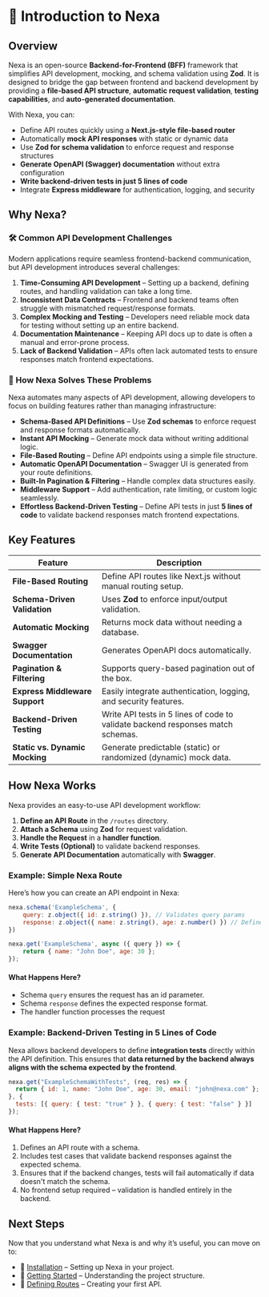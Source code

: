 # 📖 Introduction to Nexa  

## Overview  

Nexa is an open-source **Backend-for-Frontend (BFF)** framework that simplifies API development, mocking, and schema validation using **Zod**. It is designed to bridge the gap between frontend and backend development by providing a **file-based API structure**, **automatic request validation**, **testing capabilities**, and **auto-generated documentation**.  

With Nexa, you can:  
- Define API routes quickly using a **Next.js-style file-based router**  
- Automatically **mock API responses** with static or dynamic data  
- Use **Zod for schema validation** to enforce request and response structures  
- **Generate OpenAPI (Swagger) documentation** without extra configuration  
- **Write backend-driven tests in just 5 lines of code**  
- Integrate **Express middleware** for authentication, logging, and security  

## Why Nexa?  

### 🛠️ Common API Development Challenges 

Modern applications require seamless frontend-backend communication, but API development introduces several challenges:  

1. **Time-Consuming API Development** – Setting up a backend, defining routes, and handling validation can take a long time.  
2. **Inconsistent Data Contracts** – Frontend and backend teams often struggle with mismatched request/response formats.  
3. **Complex Mocking and Testing** – Developers need reliable mock data for testing without setting up an entire backend.  
4. **Documentation Maintenance** – Keeping API docs up to date is often a manual and error-prone process.  
5. **Lack of Backend Validation** – APIs often lack automated tests to ensure responses match frontend expectations.  

### 🚀 How Nexa Solves These Problems  
Nexa automates many aspects of API development, allowing developers to focus on building features rather than managing infrastructure:  
- **Schema-Based API Definitions** – Use **Zod schemas** to enforce request and response formats automatically.  
- **Instant API Mocking** – Generate mock data without writing additional logic.  
- **File-Based Routing** – Define API endpoints using a simple file structure.  
- **Automatic OpenAPI Documentation** – Swagger UI is generated from your route definitions.  
- **Built-In Pagination & Filtering** – Handle complex data structures easily.  
- **Middleware Support** – Add authentication, rate limiting, or custom logic seamlessly.  
- **Effortless Backend-Driven Testing** – Define API tests in just **5 lines of code** to validate backend responses match frontend expectations.  


## Key Features  

| Feature | Description |
|---------|------------|
| **File-Based Routing** | Define API routes like Next.js without manual routing setup. |
| **Schema-Driven Validation** | Uses **Zod** to enforce input/output validation. |
| **Automatic Mocking** | Returns mock data without needing a database. |
| **Swagger Documentation** | Generates OpenAPI docs automatically. |
| **Pagination & Filtering** | Supports query-based pagination out of the box. |
| **Express Middleware Support** | Easily integrate authentication, logging, and security features. |
| **Backend-Driven Testing** | Write API tests in 5 lines of code to validate backend responses match schemas. |
| **Static vs. Dynamic Mocking** | Generate predictable (static) or randomized (dynamic) mock data. |


## How Nexa Works  

Nexa provides an easy-to-use API development workflow:  

1. **Define an API Route** in the `/routes` directory.  
2. **Attach a Schema** using **Zod** for request validation.  
3. **Handle the Request** in a **handler function**.  
4. **Write Tests (Optional)** to validate backend responses.
5. **Generate API Documentation** automatically with **Swagger**.  

### Example: Simple Nexa Route  

Here’s how you can create an API endpoint in Nexa:  

```javascript
nexa.schema('ExampleSchema', {
    query: z.object({ id: z.string() }), // Validates query params
    response: z.object({ name: z.string(), age: z.number() }) // Defines response format
})

nexa.get('ExampleSchema', async ({ query }) => {
    return { name: "John Doe", age: 30 };
});
```

#### What Happens Here?
- Schema `query` ensures the request has an id parameter.
- Schema `response` defines the expected response format.
- The handler function processes the request


### Example: Backend-Driven Testing in 5 Lines of Code  
Nexa allows backend developers to define **integration tests** directly within the API definition. This ensures that **data returned by the backend always aligns with the schema expected by the frontend**.  

```javascript
nexa.get("ExampleSchemaWithTests", (req, res) => {
  return { id: 1, name: "John Doe", age: 30, email: "john@nexa.com" };
}, {
  tests: [{ query: { test: "true" } }, { query: { test: "false" } }]
});
```

#### What Happens Here?

1. Defines an API route with a schema.
2. Includes test cases that validate backend responses against the expected schema.
3. Ensures that if the backend changes, tests will fail automatically if data doesn't match the schema.
4. No frontend setup required – validation is handled entirely in the backend.

## Next Steps

Now that you understand what Nexa is and why it’s useful, you can move on to:
- 📌 [Installation](/installation) – Setting up Nexa in your project.
- 📌 [Getting Started](/getting-started) – Understanding the project structure.
- 📌 [Defining Routes](/routes) – Creating your first API.
